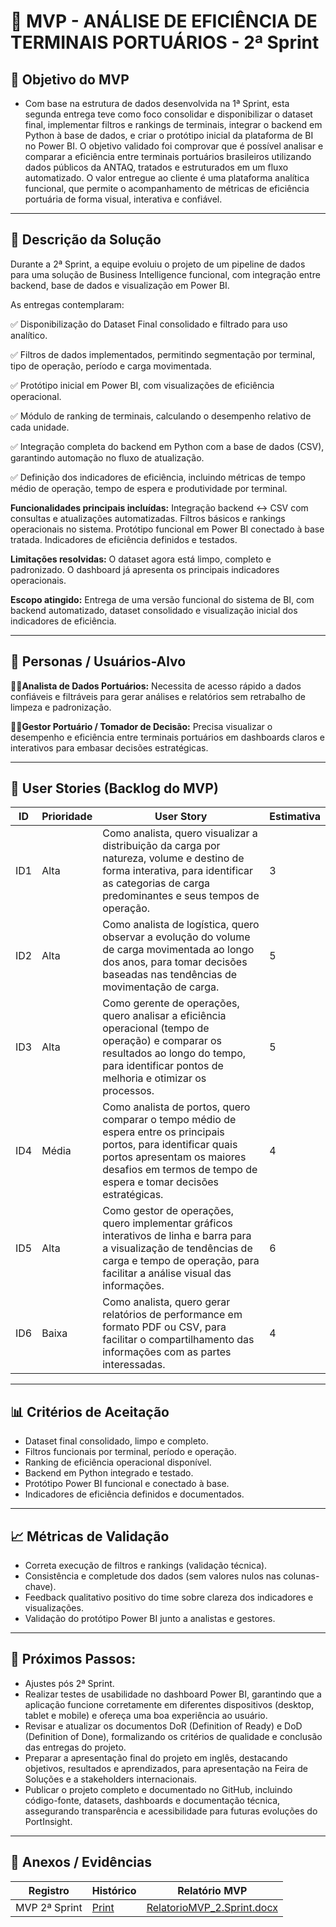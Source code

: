 # 📌 MVP - ANÁLISE DE EFICIÊNCIA DE TERMINAIS PORTUÁRIOS - 2ª Sprint

## 🎯 Objetivo do MVP
- Com base na estrutura de dados desenvolvida na 1ª Sprint, esta segunda entrega teve como foco consolidar e disponibilizar o dataset final, implementar filtros e rankings de terminais, integrar o backend em Python à base de dados, e criar o protótipo inicial da plataforma de BI no Power BI.
O objetivo validado foi comprovar que é possível analisar e comparar a eficiência entre terminais portuários brasileiros utilizando dados públicos da ANTAQ, tratados e estruturados em um fluxo automatizado.
O valor entregue ao cliente é uma plataforma analítica funcional, que permite o acompanhamento de métricas de eficiência portuária de forma visual, interativa e confiável.

---

## 📝 Descrição da Solução
Durante a 2ª Sprint, a equipe evoluiu o projeto de um pipeline de dados para uma solução de Business Intelligence funcional, com integração entre backend, base de dados e visualização em Power BI.

As entregas contemplaram:

✅ Disponibilização do Dataset Final consolidado e filtrado para uso analítico.

✅ Filtros de dados implementados, permitindo segmentação por terminal, tipo de operação, período e carga movimentada.

✅ Protótipo inicial em Power BI, com visualizações de eficiência operacional.

✅ Módulo de ranking de terminais, calculando o desempenho relativo de cada unidade.

✅ Integração completa do backend em Python com a base de dados (CSV), garantindo automação no fluxo de atualização.

✅ Definição dos indicadores de eficiência, incluindo métricas de tempo médio de operação, tempo de espera e produtividade por terminal.

**Funcionalidades principais incluídas:**
Integração backend ↔ CSV com consultas e atualizações automatizadas.
Filtros básicos e rankings operacionais no sistema.
Protótipo funcional em Power BI conectado à base tratada.
Indicadores de eficiência definidos e testados.

**Limitações resolvidas:**
O dataset agora está limpo, completo e padronizado.
O dashboard já apresenta os principais indicadores operacionais.

**Escopo atingido:**
Entrega de uma versão funcional do sistema de BI, com backend automatizado, dataset consolidado e visualização inicial dos indicadores de eficiência.
  
---

## 👥 Personas / Usuários-Alvo
👩‍💻**Analista de Dados Portuários:**
Necessita de acesso rápido a dados confiáveis e filtráveis para gerar análises e relatórios sem retrabalho de limpeza e padronização.

**👨‍✈️Gestor Portuário / Tomador de Decisão:**
Precisa visualizar o desempenho e eficiência entre terminais portuários em dashboards claros e interativos para embasar decisões estratégicas.

---

## 🔑 User Stories (Backlog do MVP)
| ID  | Prioridade   | User Story | Estimativa |
|-----|-----------------------------------------------------------------------------|------------|------------|
| ID1| Alta           | Como analista, quero visualizar a distribuição da carga por natureza, volume e destino de forma interativa, para identificar as categorias de carga predominantes e seus tempos de operação.                         | 3              | 2
| ID2 | Alta           | Como analista de logística, quero observar a evolução do volume de carga movimentada ao longo dos anos, para tomar decisões baseadas nas tendências de movimentação de carga.                                        | 5              | 2
| ID3 | Alta           | Como gerente de operações, quero analisar a eficiência operacional (tempo de operação) e comparar os resultados ao longo do tempo, para identificar pontos de melhoria e otimizar os processos.                      | 5              | 2
| ID4 | Média          | Como analista de portos, quero comparar o tempo médio de espera entre os principais portos, para identificar quais portos apresentam os maiores desafios em termos de tempo de espera e tomar decisões estratégicas. | 4              | 2
| ID5 | Alta           | Como gestor de operações, quero implementar gráficos interativos de linha e barra para a visualização de tendências de carga e tempo de operação, para facilitar a análise visual das informações.                         | 6              | 2
| ID6 | Baixa          | Como analista, quero gerar relatórios de performance em formato PDF ou CSV, para facilitar o compartilhamento das informações com as partes interessadas.                                                            | 4              | 2

---


## 📊 Critérios de Aceitação
- Dataset final consolidado, limpo e completo.
- Filtros funcionais por terminal, período e operação.
- Ranking de eficiência operacional disponível.
- Backend em Python integrado e testado.
- Protótipo Power BI funcional e conectado à base.
- Indicadores de eficiência definidos e documentados.

---

## 📈 Métricas de Validação
- Correta execução de filtros e rankings (validação técnica).
- Consistência e completude dos dados (sem valores nulos nas colunas-chave).
- Feedback qualitativo positivo do time sobre clareza dos indicadores e visualizações.
- Validação do protótipo Power BI junto a analistas e gestores.
  
---

## 🚀 Próximos Passos:
- Ajustes pós 2ª Sprint.
- Realizar testes de usabilidade no dashboard Power BI, garantindo que a aplicação funcione corretamente em diferentes dispositivos (desktop, tablet e mobile) e ofereça uma boa experiência ao usuário.
- Revisar e atualizar os documentos DoR (Definition of Ready) e DoD (Definition of Done), formalizando os critérios de qualidade e conclusão das entregas do projeto.
- Preparar a apresentação final do projeto em inglês, destacando objetivos, resultados e aprendizados, para apresentação na Feira de Soluções e a stakeholders internacionais.
- Publicar o projeto completo e documentado no GitHub, incluindo código-fonte, datasets, dashboards e documentação técnica, assegurando transparência e acessibilidade para futuras evoluções do PortInsight.

---

## 📂 Anexos / Evidências
| Registro          |  Histórico | Relatório MVP|
|-------------------|-----------|-----------|
| MVP 2ª Sprint |  [Print](../docs%20evidences/rg2.md) |  [RelatorioMVP_2.Sprint.docx](https://github.com/user-attachments/files/23263916/RelatorioMVP_2.Sprint.docx) |
